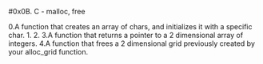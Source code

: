 #0x0B. C - malloc, free

0.A function that creates an array of chars, and initializes it with a specific char.
1.
2.
3.A function that returns a pointer to a 2 dimensional array of integers.
4.A function that frees a 2 dimensional grid previously created by your alloc_grid function.

